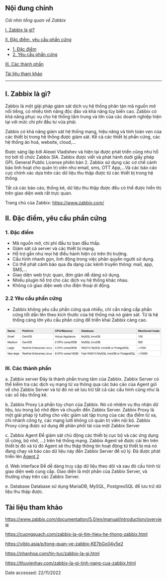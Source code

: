 ## Nội đung chính

_Cái nhìn tổng quan về Zabbix_

[I. Zabbix là gì?](#1)

[II. Đặc điểm, yêu cầu phần cứng](#2)

- [1. Đặc điểm](#2.1)
- [2. Yêu cầu phần cứng](#2.2)

[III. Các thành phần](#3)

[Tài liệu tham khảo](#0)


___

## <a name="1" >I. Zabbix là gì?</a>

Zabbix là một giải pháp giám sát dịch vụ hệ thống phân tán mã nguồn mở nổi tiếng, có nhiều tính năng độc đáo và khả năng tùy biến cao. Zabbix có khả năng phục vụ cho hệ thống tầm trung và lớn của các doanh nghiệp hiện tại với mức chi phí đầu tư vừa phải.

Zabbix có khả năng giám sát hệ thống mạng, hiệu năng và tính toàn vẹn của các thiết bị trong hệ thống được giám sát. Kể cả các thiết bị phần cứng, các hệ thống ảo hoá, website, cloud,...

Được sáng lập bởi Alexei Vladishev và hiện tại được phát triển cũng như hỗ trợ bởi tổ chức Zabbix SIA. Zabbix được viết và phát hành dưới giấy phép GPL General Public License phiên bản 2. Zabbix sử dụng các cơ chế cảnh báo linh hoạt cho quản trị viên như email, sms, OTT App,...Và các báo cáo cực chính xác dựa trên các dữ liệu thu thập được từ các thiết bị trong hệ thống.

Tất cả các báo cáo, thống kê, dữ liệu thu thập được đều có thể được hiển thị trên giao diện web rất trực quan.

Trang chủ của Zabbix: <https://www.zabbix.com/>

## <a name="2" >II. Đặc điểm, yêu cầu phần cứng</a>

### <a name="2.1" >1. Đặc điểm</a>

- Mã nguồn mở, chi phí đầu tư ban đầu thấp.
- Giám sát cả server và các thiết bị mạng.
- Hỗ trợ gần như mọi hệ điều hành hiện có trên thị trường.
- Cấu hình nhanh gọn, linh động trong việc phân quyền người sử dụng.
- Có thể phát cảnh báo qua đa dạng các kênh truyền thông: mail, app, SMS,...
- Giao diện web trực quan, đơn giản dễ dàng sử dụng.
- Nhiều plugin hỗ trợ cho các dịch vụ hệ thống khác nhau.
- Không có giao diện web cho điện thoại di động.

### <a name="2.2" >2.2 Yêu cầu phần cứng</a>

- Zabbix không yêu cầu phần cứng quá nhiều, chỉ cần nâng cấp phần cứng tốt dần lên theo kích thước của hệ thống mà nó giám sát. Tứ là hệ thống càng lớn yêu cầu phần cứng để triển khai Zabbix càng cao.

<img src="Images/hardware.PNG" width="">

### <a name="3" >III. Các thành phần</a>

a. Zabbix server
Đây là thành phần trung tâm của Zabbix. Zabbix Server có thể kiểm tra các dịch vụ mạng từ xa thông qua các báo cáo của Agent gửi về cho Zabbix Server và từ đó nó sẽ lưu trữ tất cả các cấu hình cũng như là các số liệu thống kê.

b. Zabbix Proxy
Là phần tùy chọn của Zabbix. Nó có nhiệm vụ thu nhận dữ liệu, lưu trong bộ nhớ đệm và chuyển đến Zabbix Server.
Zabbix Proxy là một giải pháp lý tưởng cho việc giám sát tập trung của các địa điểm từ xa, chi nhánh công ty, các mạng lưới không có quản trị viên nội bộ.
Zabbix Proxy cũng được sử dụng để phân phối tải của một Zabbix Server

c. Zabbix Agent
Để giám sát chủ động các thiết bị cục bộ và các ứng dụng (ổ cứng, bộ nhớ, …) trên hệ thống mạng. Zabbix Agent sẽ được cài lên trên thiết bị đó và từ đó Agent sẽ thu thập thông tin hoạt động từ thiết bị mà nó đang chạy và báo cáo dữ liệu này đến Zabbix Server để xử lý. Đã được phát triển lên [Agent 2](https://www.zabbix.com/documentation/5.0/en/manual/concepts/agent2)

d. Web interface
Để dễ dàng truy cập dữ liệu theo dõi và sau đó cấu hình từ giao diện web cung cấp. Giao diện là một phần của Zabbix Server, và thường chạy trên các Zabbix Server.

e. Database
Database sử dụng MariaDB, MySQL, PostgresSQL để lưu trữ dữ liệu thu thập được.

## <a name="0" >Tài liệu tham khảo</a>

<https://www.zabbix.com/documentation/5.0/en/manual/introduction/overview>

<https://cuongquach.com/zabbix-la-gi-tim-hieu-he-thong-zabbix.html>

<https://viblo.asia/p/tong-quan-ve-zabbix-KE7bGo04v5e2>

<https://nhanhoa.com/tin-tuc/zabbix-la-gi.html>

<https://thuvienhay.com/zabbix-la-gi-tinh-nang-cua-zabbix.html>

Date accessed: 22/11/2022
